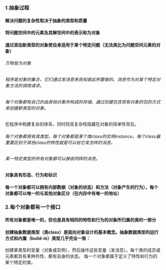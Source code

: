 ### 1.抽象过程
#### 解决问题的复杂性取决于抽象的类型和质量
#### 将问题空间中的元素及其解空间中的表示称为对象
#### 通过添加新类型的对象使自身适用于某个特定问题（无法类比为问题空间元素的对象）
###### 万物皆为对象
###### 程序是对象的集合，它们通过发消息来告知彼此所要做的。消息作为对某个特定对象方法的调用请求。
###### 每个对象都有自己的由其他对象所构成的存储。通过创建包含现有对象的包的方式来创建新类型的对象。
在程序中构建复杂的体系，同时将其复杂性隐藏在对象的简单性背后。
###### 每个对象都用有其类型。每个对象都是某个类class的实例instance。每个class最重要区别于其他class的特性就是可以给它发怎样的消息。
###### 某一特定类型的所有对象都可以接收同样的消息。
#### 对象具有形态、行为和标识
#### 每一个对象都可以拥有内部数据（对象的状态）和方法（对象产生的行为），每个对象都可以唯一的与其他对象区分（在内存中有唯一的地址）
### 2.每个对象都有一个接口
#### 所有对象都是唯一的，但也是具有相同的特性和行为的对象所归属的类的一部分
#### 创建抽象数据类型（类class）是面向对象设计的基本概念。抽象数据类型的运行方式和内置（build-in）类型几乎完全一致：
创建某类型的变量（对象或实例），然后操作这些变量（发消息）。每个类的成员或元素都具有某种共性、都有自身的状态。
每一个对象都属于定义了特性和行为的某个特定的类。
